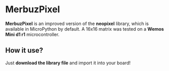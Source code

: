 # MerbuzPixel

**MerbuzPixel** is an improved version of the **neopixel** library, which is available in MicroPython by default. A 16x16 matrix was tested on a **Wemos Mini d1 r1** microcontroller.

## How it use?

Just **download the library file** and import it into your board!



